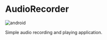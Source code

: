 # AudioRecorder

![android](https://user-images.githubusercontent.com/29164777/225876111-1e7114c8-9f36-4a73-af25-d4360a18f355.svg)

Simple audio recording and playing application.
